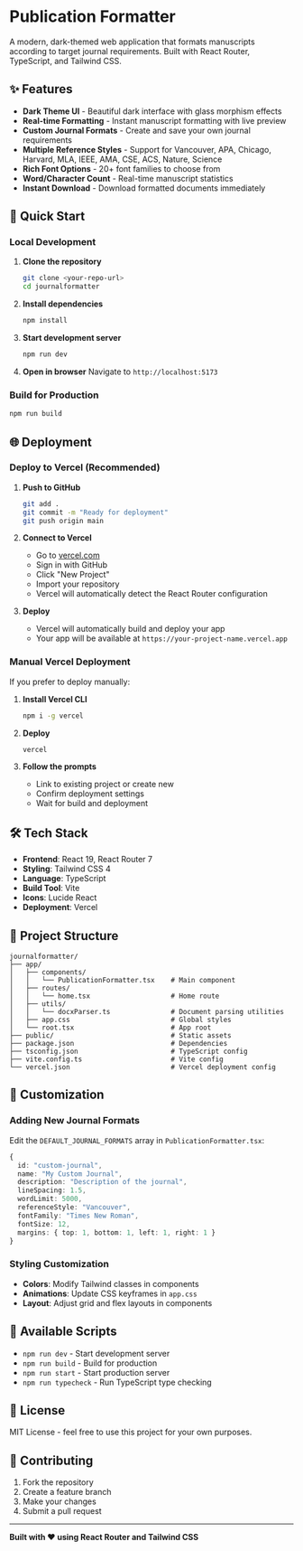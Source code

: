 # Publication Formatter

A modern, dark-themed web application that formats manuscripts according to target journal requirements. Built with React Router, TypeScript, and Tailwind CSS.

## ✨ Features

- **Dark Theme UI** - Beautiful dark interface with glass morphism effects
- **Real-time Formatting** - Instant manuscript formatting with live preview
- **Custom Journal Formats** - Create and save your own journal requirements
- **Multiple Reference Styles** - Support for Vancouver, APA, Chicago, Harvard, MLA, IEEE, AMA, CSE, ACS, Nature, Science
- **Rich Font Options** - 20+ font families to choose from
- **Word/Character Count** - Real-time manuscript statistics
- **Instant Download** - Download formatted documents immediately

## 🚀 Quick Start

### Local Development

1. **Clone the repository**
   ```bash
   git clone <your-repo-url>
   cd journalformatter
   ```

2. **Install dependencies**
   ```bash
   npm install
   ```

3. **Start development server**
   ```bash
   npm run dev
   ```

4. **Open in browser**
   Navigate to `http://localhost:5173`

### Build for Production

```bash
npm run build
```

## 🌐 Deployment

### Deploy to Vercel (Recommended)

1. **Push to GitHub**
   ```bash
   git add .
   git commit -m "Ready for deployment"
   git push origin main
   ```

2. **Connect to Vercel**
   - Go to [vercel.com](https://vercel.com)
   - Sign in with GitHub
   - Click "New Project"
   - Import your repository
   - Vercel will automatically detect the React Router configuration

3. **Deploy**
   - Vercel will automatically build and deploy your app
   - Your app will be available at `https://your-project-name.vercel.app`

### Manual Vercel Deployment

If you prefer to deploy manually:

1. **Install Vercel CLI**
   ```bash
   npm i -g vercel
   ```

2. **Deploy**
   ```bash
   vercel
   ```

3. **Follow the prompts**
   - Link to existing project or create new
   - Confirm deployment settings
   - Wait for build and deployment

## 🛠️ Tech Stack

- **Frontend**: React 19, React Router 7
- **Styling**: Tailwind CSS 4
- **Language**: TypeScript
- **Build Tool**: Vite
- **Icons**: Lucide React
- **Deployment**: Vercel

## 📁 Project Structure

```
journalformatter/
├── app/
│   ├── components/
│   │   └── PublicationFormatter.tsx    # Main component
│   ├── routes/
│   │   └── home.tsx                    # Home route
│   ├── utils/
│   │   └── docxParser.ts               # Document parsing utilities
│   ├── app.css                         # Global styles
│   └── root.tsx                        # App root
├── public/                             # Static assets
├── package.json                        # Dependencies
├── tsconfig.json                       # TypeScript config
├── vite.config.ts                      # Vite config
└── vercel.json                         # Vercel deployment config
```

## 🎨 Customization

### Adding New Journal Formats

Edit the `DEFAULT_JOURNAL_FORMATS` array in `PublicationFormatter.tsx`:

```typescript
{
  id: "custom-journal",
  name: "My Custom Journal",
  description: "Description of the journal",
  lineSpacing: 1.5,
  wordLimit: 5000,
  referenceStyle: "Vancouver",
  fontFamily: "Times New Roman",
  fontSize: 12,
  margins: { top: 1, bottom: 1, left: 1, right: 1 }
}
```

### Styling Customization

- **Colors**: Modify Tailwind classes in components
- **Animations**: Update CSS keyframes in `app.css`
- **Layout**: Adjust grid and flex layouts in components

## 🔧 Available Scripts

- `npm run dev` - Start development server
- `npm run build` - Build for production
- `npm run start` - Start production server
- `npm run typecheck` - Run TypeScript type checking

## 📝 License

MIT License - feel free to use this project for your own purposes.

## 🤝 Contributing

1. Fork the repository
2. Create a feature branch
3. Make your changes
4. Submit a pull request

---

**Built with ❤️ using React Router and Tailwind CSS**
